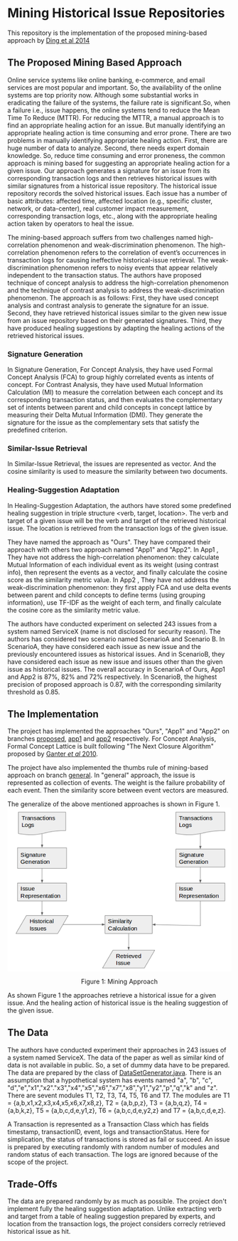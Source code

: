 # Mining Historical Issue Repositories

This repository is the implementation of the proposed mining-based approach by [Ding et al 2014](https://www.researchgate.net/profile/Tao_Xie13/publication/269692153_Mining_Historical_Issue_Repositories_to_Heal_Large-Scale_Online_Service_Systems/links/550c7db80cf2128741612908.pdf)

## The Proposed Mining Based Approach 
Online  service  systems  like  online  banking,  e-commerce,  and  email  services  are most popular and important. So, the availability of the online systems are top priority now. Although some substantial works in eradicating the failure of the systems, the failure rate is significant.So, when a failure i.e., issue happens, the online systems tend to reduce the Mean Time To Reduce (MTTR). For reducing the MTTR, a manual approach is to find an appropriate healing action for an issue. But manually identifying an appropriate healing action is time consuming and error prone. There are two problems in manually identifying appropriate healing action. First, there are huge number of data to analyze. Second, there needs expert domain knowledge. So, reduce time consuming and error proneness, the common approach is mining based for suggesting an appropriate healing action for a given issue. Our approach generates a signature for an issue from its corresponding transaction logs and then retrieves historical issues  with similar signatures from a historical issue repository. The historical issue repository records the solved historical issues. Each issue has  a number of basic attributes: affected time, affected location (e.g., specific cluster, network, or data-center), real customer impact measurement, corresponding transaction logs, etc., along with the appropriate healing  action  taken  by  operators  to  heal  the  issue.

The mining-based approach suffers from two challenges named high-correlation phenomenon and weak-discrimination phenomenon. The high-correlation phenomenon refers to the  correlation of event’s  occurrences  in  transaction logs for causing ineffective historical-issue  retrieval. The weak-discrimination  phenomenon  refers to noisy events that appear relatively independent to the transaction  status. The authors have proposed technique of concept analysis to address the high-correlation phenomenon and the technique of contrast  analysis  to  address the weak-discrimination phenomenon. The approach is as follows: First,  they have used concept  analysis  and  contrast  analysis  to  generate  the signature  for  an  issue. Second,  they have retrieved  historical issues  similar  to  the  given  new  issue  from  an  issue repository  based  on  their  generated  signatures.  Third, they have produced healing suggestions by adapting the healing actions of the retrieved historical issues.

### Signature Generation
In Signature Generation, For Concept Analysis, they have used Formal Concept Analysis (FCA) to group highly correlated events as intents of concept. For Contrast Analysis, they have used Mutual Information Calculation (MI) to  measure  the  correlation  between  each concept  and  its  corresponding  transaction  status,  and then evaluates the complementary set of intents between parent and child concepts in concept lattice by measuring their Delta Mutual Information (DMI). They generate the  signature  for  the  issue  as  the  complementary  sets that satisfy the predefined criterion. 

### Similar-Issue Retrieval
In Similar-Issue Retrieval, the issues are represented as vector. And the cosine similarity is used to measure the similarity between two documents. 

### Healing-Suggestion Adaptation
In Healing-Suggestion Adaptation, the authors have stored some predefined healing suggestion in triple structure <verb, target, location>. The verb and target of a given issue will be the verb and target of the retrieved historical issue. The location is retrieved from the transaction logs of the given issue.

They have named the approach as "Ours". They have compared their approach with others two approach named "App1" and "App2". In App1 ,  They have not address the high-correlation phenomenon: they calculate Mutual Information of each individual event as its weight (using contrast info), then represent the events as a vector, and finally calculate the cosine score as the similarity metric value. In App2 , They have not address the weak-discrimination  phenomenon:  they  first apply FCA and use delta events between parent and child concepts to  define  terms  (using  grouping  information), use TF-IDF as the  weight  of  each  term,  and  finally  calculate the cosine core as the similarity metric value.

The authors have conducted experiment on selected 243 issues from a system named ServiceX (name is not disclosed for security reason). The authors has considered two scenario named ScenarioA and Scenario B. In ScenarioA, they have considered each issue as new issue and the previously encountered issues as historical issues. And in ScenarioB, they have considered each issue as new issue and issues other than the given issue as historical issues. The overall accuracy in ScenarioA of Ours, App1 and App2 is 87%,  82%  and 72% respectively. In ScenarioB, the  highest  precision of proposed approach is 0.87, with the corresponding similarity threshold as 0.85.

## The Implementation

The project has implemented the approaches "Ours", "App1" and "App2" on branches [proposed](https://github.com/IITDU-AMIT-MSSE1044/course-project-chandradasdipok/tree/proposed), [app1](https://github.com/IITDU-AMIT-MSSE1044/course-project-chandradasdipok/tree/app1) and [app2](https://github.com/IITDU-AMIT-MSSE1044/course-project-chandradasdipok/tree/app2) respectively. For Concept Analysis, Formal Concept Lattice is built following  "The Next Closure Algorithm" proposed by [Ganter <i>et al</i> 2010](https://link.springer.com/chapter/10.1007%2F978-3-642-11928-6_22?LI=true). 


The project have also implemented the thumbs rule of mining-based approach on branch [general](https://github.com/IITDU-AMIT-MSSE1044/course-project-chandradasdipok/tree/general). In "general" approach, the issue is represented as collection of events. The weight is the failure probability of each event. Then the similarity score between event vectors are measured. 

The generalize of the above mentioned approaches is shown in Figure 1.<br/>
<img src="https://github.com/IITDU-AMIT-MSSE1044/course-project-chandradasdipok/blob/master/mining_approach.png" alt="mining approach" align="center"/>
<p align="center"> Figure 1: Mining Approach </p>

As shown Figure 1 the approaches retrieve a historical issue for a given issue. And the healing action of historical issue is the healing suggestion of the given issue.

## The Data

The authors have conducted experiment their approaches in 243 issues of a system named ServiceX. The data of the paper as well as similar kind of data is not available in public. So, a set of dummy data have to be prepared. The data are prepared by the class of [DataSetGenerator.java](https://github.com/IITDU-AMIT-MSSE1044/course-project-chandradasdipok/blob/app2/src/com/geet/mining/dataset/DataSetGenerator.java). There is an assumption that a hypothetical system has events named "a", "b", "c", "d","e","x1","x2"."x3","x4","x5","x6","x7","x8","y1","y2","p","q","k" and "z". There are sevent modules T1, T2, T3, T4, T5, T6 and T7. The modules are T1 = {a,b,x1,x2,x3,x4,x5,x6,x7,x8,z}, T2 = {a,b,p,z}, T3 = {a,b,q,z}, T4 = {a,b,k,z}, T5 = {a,b,c,d,e,y1,z}, T6 = {a,b,c,d,e,y2,z} and  T7 = {a,b,c,d,e,z}.

A Transaction is represented as a Transaction Class which has fields timestamp, transactionID, event, logs and transactionStatus. Here for simplication, the status of transactions is stored as fail or succeed. An issue is prepared by executing randomly with random number of modules and random status of each transaction. The logs are ignored because of the scope of the project.

## Trade-Offs

The data are prepared randomly by as much as possible. The project don't implement fully the healing suggestion adaptation. Unlike extracting verb and target from a table of healing suggestion prepared by experts, and location from the transaction logs, the project considers correcly retrieved historical issue as hit.     


